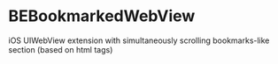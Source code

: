 BEBookmarkedWebView
===================

iOS UIWebView extension with simultaneously scrolling bookmarks-like section (based on html tags) 
